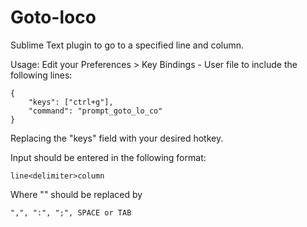 Goto-loco
=========

Sublime Text plugin to go to a specified line and column.

Usage:
Edit your Preferences > Key Bindings - User file to include the following lines:

  	{ 
	  	"keys": ["ctrl+g"], 
	  	"command": "prompt_goto_lo_co" 
  	}

Replacing the "keys" field with your desired hotkey.

Input should be entered in the following format:
  
  	line<delimiter>column
  
Where "<delimiter>" should be replaced by 
	
	",", ":", ";", SPACE or TAB
